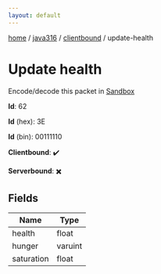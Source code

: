 ```yaml
---
layout: default
---
```


[home](/)  /  [java316](/protocol/java316)  /  [clientbound](/protocol/java316/clientbound)  /  update-health

# Update health

Encode/decode this packet in [Sandbox](../../../sandbox/java316#clientbound.update_health)

**Id**: 62

**Id** (hex): 3E

**Id** (bin): 00111110

**Clientbound**: ✔️

**Serverbound**: ✖️

## Fields

Name | Type
---|---
health | float
hunger | varuint
saturation | float
